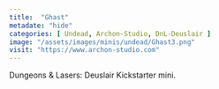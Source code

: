 ```yaml
---
title:  "Ghast"
metadate: "hide"
categories: [ Undead, Archon-Studio, DnL-Deuslair ]
image: "/assets/images/minis/undead/Ghast3.png"
visit: "https://www.archon-studio.com"
---
```

Dungeons & Lasers: Deuslair Kickstarter mini.